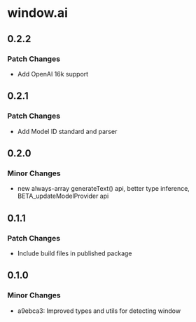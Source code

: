 # window.ai

## 0.2.2

### Patch Changes

- Add OpenAI 16k support

## 0.2.1

### Patch Changes

- Add Model ID standard and parser

## 0.2.0

### Minor Changes

- new always-array generateText() api, better type inference, BETA_updateModelProvider api

## 0.1.1

### Patch Changes

- Include build files in published package

## 0.1.0

### Minor Changes

- a9ebca3: Improved types and utils for detecting window

